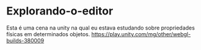 # Explorando-o-editor
 Esta é uma cena na unity na qual eu estava estudando sobre propriedades físicas em determinados objetos.
 https://play.unity.com/mg/other/webgl-builds-380009

